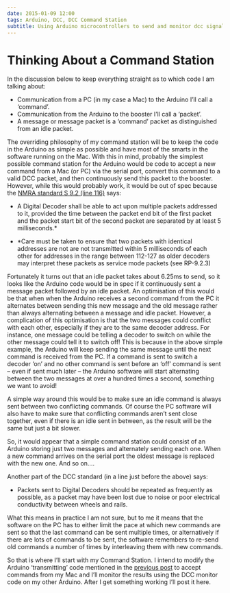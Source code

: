 ```yaml
---
date: 2015-01-09 12:00
tags: Arduino, DCC, DCC Command Station
subtitle: Using Arduino microcontrollers to send and monitor dcc signals
---
```


# Thinking About a Command Station

In the discussion below to keep everything straight as to which code I am talking about: 

* Communication from a PC (in my case a Mac) to the Arduino I’ll call a ‘command’.
* Communication from the Arduino to the booster I’ll call a ‘packet’.
* A message or message packet is a ‘command’ packet as distinguished from an idle packet.

The overriding philosophy of my command station will be to keep the code in the Arduino as simple as possible and have most of the smarts in the software running on the Mac. With this in mind, probably the simplest possible command station for the Arduino would be code to accept a new command from a Mac (or PC) via the serial port, convert this command to a valid DCC packet, and then continuously send this packet to the booster. However, while this would probably work, it would be out of spec because the [NMRA standard S 9.2 (line 116)] says:

<!--more-->

* A Digital Decoder shall be able to act upon multiple packets addressed to it, provided the time between the packet end bit of the first packet and the packet start bit of the second packet are separated by at least 5 milliseconds.*

* *Care must be taken to ensure that two packets with identical addresses are not are not transmitted within 5 milliseconds of each other for addresses in the range between 112-127 as older decoders may interpret these packets as service mode packets (see RP-9.2.3)

Fortunately it turns out that an idle packet takes about 6.25ms to send, so it looks like the Arduino code would be in spec if it continuously sent a message packet followed by an idle packet. An optimisation of this would be that when when the Arduino receives a second command from the PC it alternates between sending this new message and the old message rather than always alternating between a message and idle packet. However, a complication of this optimisation is that the two messages could conflict with each other, especially if they are to the same decoder address. For instance, one message could be telling a decoder to switch on while the other message could tell it to switch off! This is because in the above simple example, the Arduino will keep sending the same message until the next command is received from the PC. If a command is sent to switch a decoder ‘on’ and no other command is sent before an ‘off’ command is sent – even if sent much later – the Arduino software will start alternating between the two messages at over a hundred times a second, something we want to avoid!

A simple way around this would be to make sure an idle command is always sent between two conflicting commands. Of course the PC software will also have to make sure that conflicting commands aren’t sent close together, even if there is an idle sent in between, as the result will be the same but just a bit slower.

So, it would appear that a simple command station could consist of an Arduino storing just two messages and alternately sending each one. When a new command arrives on the serial port the oldest message is replaced with the new one. And so on…. 

Another part of the DCC standard (in a line just before the above) says:

* Packets sent to Digital Decoders should be repeated as frequently as possible, as a packet may have been lost due to noise or poor electrical conductivity between wheels and rails.

What this means in practice I am not sure, but to me it means that the software on the PC has to either limit the pace at which new commands are sent so that the last command can be sent multiple times, or alternatively if there are lots of commands to be sent, the software remembers to re-send old commands a number of times by interleaving them with new commands.

So that is where I’ll start with my Command Station. I intend to modify the Arduino ‘transmitting’ code mentioned in the [previous post] to accept commands from my Mac and I’ll monitor the results using the DCC monitor code on my other Arduino. After I get something working I’ll post it here.

[NMRA standard S 9.2 (line 116)]: http://www.nmra.org/index-nmra-standards-and-recommended-practices
[previous post]: /2015/2015-01-02-sending-dcc-with-arduino
